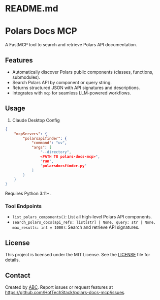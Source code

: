 # README.md

# Polars Docs MCP

A FastMCP tool to search and retrieve Polars API documentation.

## Features

- Automatically discover Polars public components (classes, functions, submodules).
- Search Polars API by component or query string.
- Returns structured JSON with API signatures and descriptions.
- Integrates with `mcp` for seamless LLM-powered workflows.

## Usage

1. Claude Desktop Config

```json
{
    "mcpServers": {
        "polarsapifinder": {
            "command": "uv",
            "args": [
                "--directory",
                <PATH TO polars-docs-mcp>",
                "run",
                "polarsdocsfinder.py"
            ]
        }
    }
}
```

Requires Python 3.11+.


### Tool Endpoints

- `list_polars_components()`: List all high-level Polars API components.
- `search_polars_docs(api_refs: list[str] | None, query: str | None, max_results: int = 1000)`: Search and retrieve API signatures.


## License

This project is licensed under the MIT License. See the [LICENSE](LICENSE) file for details.

## Contact

Created by [ABC](mailto:abc@abhishekchoudhary.net). Report issues or request features at https://github.com/HotTechStack/polars-docs-mcp/issues.
